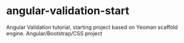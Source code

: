 # angular-validation-start
Angular Validation tutorial, starting project based on Yeoman scaffold engine. Angular/Bootstrap/CSS project
